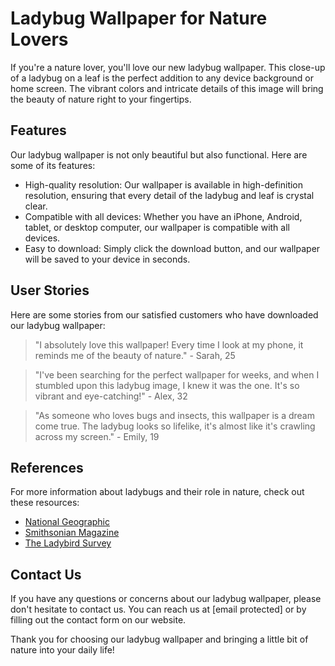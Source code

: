 <!--
Write me content for website with wallpaper which alt text is:

"A close-up of a ladybug on a leaf"

The name/title of the page should not be 1:1 copy of the alt text but rather a real content of the website which is using this wallpaper.

- Use markdown format 
- Start with the heading
- The content should look like a real website 
- Include real sections like references, contact, user stories, etc. use things relevant to the page purpose.
- Feel free to use structure like headings, bullets, numbering, blockquotes, paragraphs, horizontal lines, etc.
- You can use formatting like bold or _italic_
- You can include UTF-8 emojis
- Links should be only #hash anchors (and you can refer to the document itself)
- Do not include images
-->

<!--font:Poppins-->

# Ladybug Wallpaper for Nature Lovers

If you're a nature lover, you'll love our new ladybug wallpaper. This close-up of a ladybug on a leaf is the perfect addition to any device background or home screen. The vibrant colors and intricate details of this image will bring the beauty of nature right to your fingertips.

## Features

Our ladybug wallpaper is not only beautiful but also functional. Here are some of its features:

- High-quality resolution: Our wallpaper is available in high-definition resolution, ensuring that every detail of the ladybug and leaf is crystal clear.
- Compatible with all devices: Whether you have an iPhone, Android, tablet, or desktop computer, our wallpaper is compatible with all devices.
- Easy to download: Simply click the download button, and our wallpaper will be saved to your device in seconds.

## User Stories

Here are some stories from our satisfied customers who have downloaded our ladybug wallpaper:

> "I absolutely love this wallpaper! Every time I look at my phone, it reminds me of the beauty of nature." - Sarah, 25

> "I've been searching for the perfect wallpaper for weeks, and when I stumbled upon this ladybug image, I knew it was the one. It's so vibrant and eye-catching!" - Alex, 32

> "As someone who loves bugs and insects, this wallpaper is a dream come true. The ladybug looks so lifelike, it's almost like it's crawling across my screen." - Emily, 19

## References

For more information about ladybugs and their role in nature, check out these resources:

- [National Geographic](#)
- [Smithsonian Magazine](#)
- [The Ladybird Survey](#)

## Contact Us

If you have any questions or concerns about our ladybug wallpaper, please don't hesitate to contact us. You can reach us at [email protected] or by filling out the contact form on our website.

Thank you for choosing our ladybug wallpaper and bringing a little bit of nature into your daily life!
